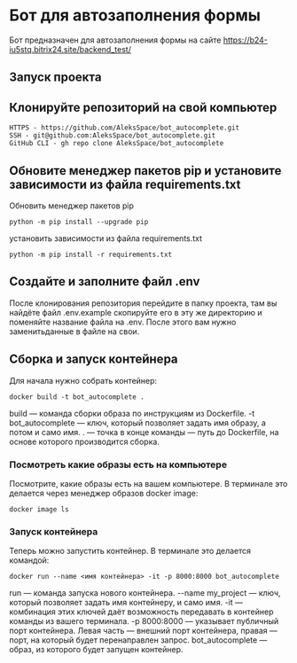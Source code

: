 # Бот для автозаполнения формы
Бот предназначен для автозаполнения формы на сайте https://b24-iu5stq.bitrix24.site/backend_test/


## Запуск проекта
## Клонируйте репозиторий на свой компьютер
```
HTTPS - https://github.com/AleksSpace/bot_autocomplete.git
SSH - git@github.com:AleksSpace/bot_autocomplete.git
GitHub CLI - gh repo clone AleksSpace/bot_autocomplete
```

## Обновите менеджер пакетов pip и установите зависимости из файла requirements.txt
Обновить менеджер пакетов pip
```
python -m pip install --upgrade pip
```
установить зависимости из файла requirements.txt
```
python -m pip install -r requirements.txt
```

## Создайте и заполните файл .env
После клонирования репозитория перейдите в папку проекта, там вы найдёте файл .env.example
скопируйте его в эту же директорию и поменяйте название файла на .env. После этого вам нужно заменитьданные в файле на свои.

## Сборка и запуск контейнера
Для начала нужно собрать контейнер:
```
docker build -t bot_autocomplete .
```
build — команда сборки образа по инструкциям из Dockerfile.
-t bot_autocomplete — ключ, который позволяет задать имя образу, а потом и само имя.
. — точка в конце команды — путь до Dockerfile, на основе которого производится сборка.

### Посмотреть какие образы есть на компьютере
Посмотрите, какие образы есть на вашем компьютере. В терминале это делается через менеджер образов docker image:
```
docker image ls
```

### Запуск контейнера
Теперь можно запустить контейнер. В терминале это делается командой:
```
docker run --name <имя контейнера> -it -p 8000:8000 bot_autocomplete
```

run — команда запуска нового контейнера.
--name my_project — ключ, который позволяет задать имя контейнеру, и само имя.
-it — комбинация этих ключей даёт возможность передавать в контейнер команды из вашего терминала.
-p 8000:8000 — указывает публичный порт контейнера. Левая часть — внешний порт контейнера, правая — порт, на который будет перенаправлен запрос.
bot_autocomplete — образ, из которого будет запущен контейнер.


